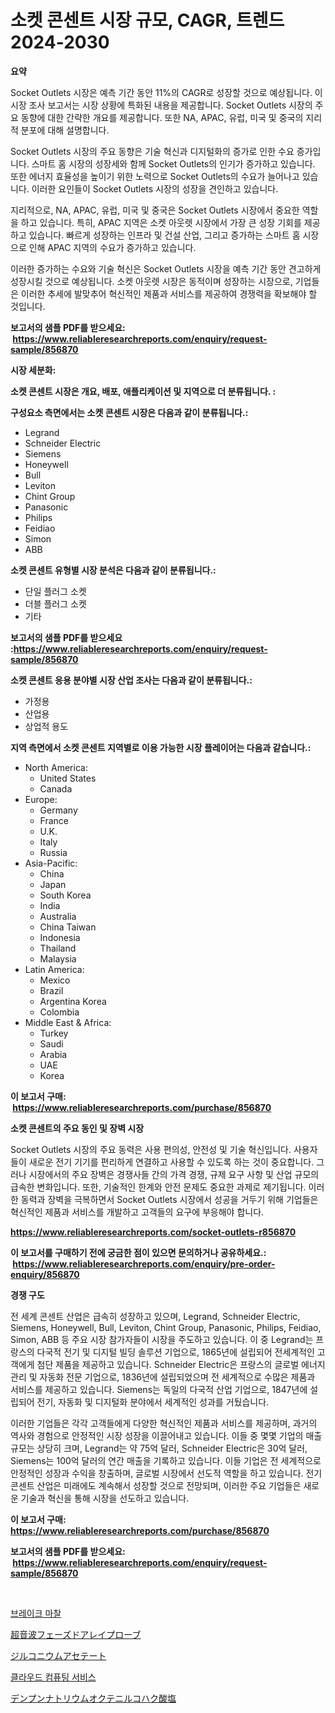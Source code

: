 <p><h1>소켓 콘센트 시장 규모, CAGR, 트렌드 2024-2030</h1></p><p><strong>요약</strong></p>
<p><p>Socket Outlets 시장은 예측 기간 동안 11%의 CAGR로 성장할 것으로 예상됩니다. 이 시장 조사 보고서는 시장 상황에 특화된 내용을 제공합니다. Socket Outlets 시장의 주요 동향에 대한 간략한 개요를 제공합니다. 또한 NA, APAC, 유럽, 미국 및 중국의 지리적 분포에 대해 설명합니다.</p><p>Socket Outlets 시장의 주요 동향은 기술 혁신과 디지털화의 증가로 인한 수요 증가입니다. 스마트 홈 시장의 성장세와 함께 Socket Outlets의 인기가 증가하고 있습니다. 또한 에너지 효율성을 높이기 위한 노력으로 Socket Outlets의 수요가 늘어나고 있습니다. 이러한 요인들이 Socket Outlets 시장의 성장을 견인하고 있습니다.</p><p>지리적으로, NA, APAC, 유럽, 미국 및 중국은 Socket Outlets 시장에서 중요한 역할을 하고 있습니다. 특히, APAC 지역은 소켓 아웃렛 시장에서 가장 큰 성장 기회를 제공하고 있습니다. 빠르게 성장하는 인프라 및 건설 산업, 그리고 증가하는 스마트 홈 시장으로 인해 APAC 지역의 수요가 증가하고 있습니다.</p><p>이러한 증가하는 수요와 기술 혁신은 Socket Outlets 시장을 예측 기간 동안 견고하게 성장시킬 것으로 예상됩니다. 소켓 아웃렛 시장은 동적이며 성장하는 시장으로, 기업들은 이러한 추세에 발맞추어 혁신적인 제품과 서비스를 제공하여 경쟁력을 확보해야 할 것입니다.</p></p>
<p><strong>보고서의 샘플 PDF를 받으세요: &nbsp;<a href="https://www.reliableresearchreports.com/enquiry/request-sample/856870">https://www.reliableresearchreports.com/enquiry/request-sample/856870</a></strong></p>
<p><strong>시장 세분화:</strong></p>
<p><strong> 소켓 콘센트 시장은 개요, 배포, 애플리케이션 및 지역으로 더 분류됩니다. :</strong></p>
<p><strong>구성요소 측면에서는 소켓 콘센트 시장은 다음과 같이 분류됩니다.:</strong></p>
<p><ul><li>Legrand</li><li>Schneider Electric</li><li>Siemens</li><li>Honeywell</li><li>Bull</li><li>Leviton</li><li>Chint Group</li><li>Panasonic</li><li>Philips</li><li>Feidiao</li><li>Simon</li><li>ABB</li></ul></p>
<p><strong> 소켓 콘센트 유형별 시장 분석은 다음과 같이 분류됩니다.:</strong></p>
<p><ul><li>단일 플러그 소켓</li><li>더블 플러그 소켓</li><li>기타</li></ul></p>
<p><strong>보고서의 샘플 PDF를 받으세요 :<a href="https://www.reliableresearchreports.com/enquiry/request-sample/856870">https://www.reliableresearchreports.com/enquiry/request-sample/856870</a></strong></p>
<p><strong> 소켓 콘센트 응용 분야별 시장 산업 조사는 다음과 같이 분류됩니다.:</strong></p>
<p><ul><li>가정용</li><li>산업용</li><li>상업적 용도</li></ul></p>
<p><strong>지역 측면에서 소켓 콘센트 지역별로 이용 가능한 시장 플레이어는 다음과 같습니다.:</strong></p>
<p><ul>
    <li>
        North America:
        <ul>
            <li>United States</li>
            <li>Canada</li>
        </ul>
    </li>
    <li>
        Europe:
        <ul>
            <li>Germany</li>
            <li>France</li>
            <li>U.K.</li>
            <li>Italy</li>
            <li>Russia</li>
        </ul>
    </li>
    <li>
        Asia-Pacific:
        <ul>
            <li>China</li>
            <li>Japan</li>
            <li>South Korea</li>
            <li>India</li>
            <li>Australia</li>
            <li>China Taiwan</li>
            <li>Indonesia</li>
            <li>Thailand</li>
            <li>Malaysia</li>
        </ul>
    </li>
    <li>
        Latin America:
        <ul>
            <li>Mexico</li>
            <li>Brazil</li>
            <li>Argentina Korea</li>
            <li>Colombia</li>
        </ul>
    </li>
    <li>
        Middle East & Africa:
        <ul>
            <li>Turkey</li>
            <li>Saudi</li>
            <li>Arabia</li>
            <li>UAE</li>
            <li>Korea</li>
        </ul>
    </li>
    </ul></p>
<p><strong>이 보고서 구매: &nbsp;<a href="https://www.reliableresearchreports.com/purchase/856870">https://www.reliableresearchreports.com/purchase/856870</a></strong></p>
<p><strong>소켓 콘센트의 주요 동인 및 장벽 시장</strong></p>
<p><p>Socket Outlets 시장의 주요 동력은 사용 편의성, 안전성 및 기술 혁신입니다. 사용자들이 새로운 전기 기기를 편리하게 연결하고 사용할 수 있도록 하는 것이 중요합니다. 그러나 시장에서의 주요 장벽은 경쟁사들 간의 가격 경쟁, 규제 요구 사항 및 산업 규모의 급속한 변화입니다. 또한, 기술적인 한계와 안전 문제도 중요한 과제로 제기됩니다. 이러한 동력과 장벽을 극복하면서 Socket Outlets 시장에서 성공을 거두기 위해 기업들은 혁신적인 제품과 서비스를 개발하고 고객들의 요구에 부응해야 합니다.</p></p>
<p><strong><a href="https://www.reliableresearchreports.com/socket-outlets-r856870">https://www.reliableresearchreports.com/socket-outlets-r856870</a></strong></p>
<p><strong>이 보고서를 구매하기 전에 궁금한 점이 있으면 문의하거나 공유하세요.: &nbsp;<a href="https://www.reliableresearchreports.com/enquiry/pre-order-enquiry/856870">https://www.reliableresearchreports.com/enquiry/pre-order-enquiry/856870</a></strong></p>
<p><strong>경쟁 구도</strong></p>
<p><p>전 세계 콘센트 산업은 급속히 성장하고 있으며, Legrand, Schneider Electric, Siemens, Honeywell, Bull, Leviton, Chint Group, Panasonic, Philips, Feidiao, Simon, ABB 등 주요 시장 참가자들이 시장을 주도하고 있습니다. 이 중 Legrand는 프랑스의 다국적 전기 및 디지털 빌딩 솔루션 기업으로, 1865년에 설립되어 전세계적인 고객에게 첨단 제품을 제공하고 있습니다. Schneider Electric은 프랑스의 글로벌 에너지 관리 및 자동화 전문 기업으로, 1836년에 설립되었으며 전 세계적으로 수많은 제품과 서비스를 제공하고 있습니다. Siemens는 독일의 다국적 산업 기업으로, 1847년에 설립되어 전기, 자동화 및 디지털화 분야에서 세계적인 성과를 거뒀습니다.</p><p>이러한 기업들은 각각 고객들에게 다양한 혁신적인 제품과 서비스를 제공하며, 과거의 역사와 경험으로 안정적인 시장 성장을 이끌어내고 있습니다. 이들 중 몇몇 기업의 매출 규모는 상당히 크며, Legrand는 약 75억 달러, Schneider Electric은 30억 달러, Siemens는 100억 달러의 연간 매출을 기록하고 있습니다. 이들 기업은 전 세계적으로 안정적인 성장과 수익을 창출하며, 글로벌 시장에서 선도적 역할을 하고 있습니다. 전기 콘센트 산업은 미래에도 계속해서 성장할 것으로 전망되며, 이러한 주요 기업들은 새로운 기술과 혁신을 통해 시장을 선도하고 있습니다.</p></p>
<p><strong>이 보고서 구매: &nbsp; <a href="https://www.reliableresearchreports.com/purchase/856870">https://www.reliableresearchreports.com/purchase/856870</a></strong></p>
<p><strong>보고서의 샘플 PDF를 받으세요: &nbsp;<a href="https://www.reliableresearchreports.com/enquiry/request-sample/856870">https://www.reliableresearchreports.com/enquiry/request-sample/856870</a></strong><strong></strong></p>
<p>&nbsp;</p>
<p><p><a href="https://medium.com/@treyhettinger2023/%EB%B8%8C%EB%A0%88%EC%9D%B4%ED%81%AC-%EB%A7%88%EC%B0%B0-%EC%8B%9C%EC%9E%A5%EC%9D%98-%EC%A7%80%ED%91%9C-%ED%95%B4%EC%84%9D-%EC%8B%9C%EC%9E%A5-%EC%A0%90%EC%9C%A0%EC%9C%A8-%ED%8A%B8%EB%A0%8C%EB%93%9C-%EB%B0%8F-%EC%84%B1%EC%9E%A5-%ED%8C%A8%ED%84%B4-56524643fd1d">브레이크 마찰</a></p><p><a href="https://github.com/zekaoe592392/Market-Research-Report-List-1/blob/main/335054718323.md">超音波フェーズドアレイプローブ</a></p><p><a href="https://medium.com/@elishelacruz56456/%E3%82%B8%E3%83%AB%E3%82%B3%E3%83%8B%E3%82%A6%E3%83%A0%E9%85%A2%E9%85%B8%E5%A1%A9%E5%B8%82%E5%A0%B4%E3%83%AC%E3%83%9D%E3%83%BC%E3%83%88%E3%81%AF-%E3%81%93%E3%81%AE%E5%B8%82%E5%A0%B4%E3%81%AE%E6%9C%80%E6%96%B0%E3%81%AE%E3%83%88%E3%83%AC%E3%83%B3%E3%83%89%E3%81%A8%E6%88%90%E9%95%B7%E6%A9%9F%E4%BC%9A%E3%82%92%E6%98%8E%E3%82%89%E3%81%8B%E3%81%AB%E3%81%97%E3%81%A6%E3%81%84%E3%81%BE%E3%81%99-fbd9a360dc87">ジルコニウムアセテート</a></p><p><a href="https://medium.com/@fredajerde/%EA%B5%AC%EB%A6%84-%EC%BB%B4%ED%93%A8%ED%8C%85-%EC%84%9C%EB%B9%84%EC%8A%A4-%EC%8B%9C%EC%9E%A5%EC%9D%80-%EC%8B%9C%EC%9E%A5-%EC%A0%90%EC%9C%A0%EC%9C%A8-%ED%81%AC%EA%B8%B0-%EB%B0%8F-2031%EB%85%84%EA%B9%8C%EC%A7%80-%EC%98%88%EC%83%81%EB%90%9C-%EC%98%88%EC%B8%A1%EC%97%90-%EC%B4%88%EC%A0%90%EC%9D%84-%EB%A7%9E%EC%B6%94%EA%B3%A0-%EC%9E%88%EC%8A%B5%EB%8B%88%EB%8B%A4-665db653a665">클라우드 컴퓨팅 서비스</a></p><p><a href="https://medium.com/@alliegrater55/%E3%81%A7%E3%82%93%E3%81%B7%E3%82%93%E3%83%8A%E3%83%88%E3%83%AA%E3%82%A6%E3%83%A0%E3%82%AA%E3%82%AF%E3%83%86%E3%83%8B%E3%83%AB%E3%82%B5%E3%82%AF%E3%82%B7%E3%83%8A%E3%83%BC%E3%83%88%E5%B8%82%E5%A0%B4%E8%A6%8F%E6%A8%A1-%E5%B8%82%E5%A0%B4%E5%8B%95%E5%90%91%E3%81%A8%E5%B8%82%E5%A0%B4%E4%BA%88%E6%B8%AC-2024%E5%B9%B4%E3%81%8B%E3%82%892031%E5%B9%B4%E3%81%BE%E3%81%A7-d39cecef0d93">デンプンナトリウムオクテニルコハク酸塩</a></p></p>